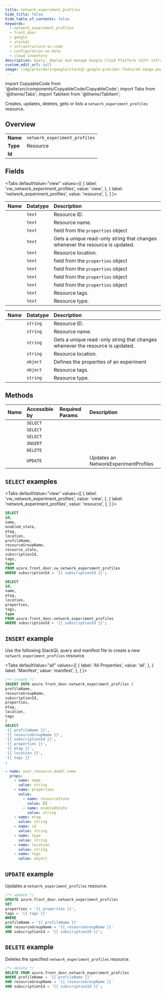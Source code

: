 ```yaml
---
title: network_experiment_profiles
hide_title: false
hide_table_of_contents: false
keywords:
  - network_experiment_profiles
  - front_door
  - google
  - stackql
  - infrastructure-as-code
  - configuration-as-data
  - cloud inventory
description: Query, deploy and manage Google Cloud Platform (GCP) infrastructure and resources using SQL
custom_edit_url: null
image: /img/providers/google/stackql-google-provider-featured-image.png
---
```


import CopyableCode from '@site/src/components/CopyableCode/CopyableCode';
import Tabs from '@theme/Tabs';
import TabItem from '@theme/TabItem';

Creates, updates, deletes, gets or lists a <code>network_experiment_profiles</code> resource.

## Overview
<table><tbody>
<tr><td><b>Name</b></td><td><code>network_experiment_profiles</code></td></tr>
<tr><td><b>Type</b></td><td>Resource</td></tr>
<tr><td><b>Id</b></td><td><CopyableCode code="azure.front_door.network_experiment_profiles" /></td></tr>
</tbody></table>

## Fields
<Tabs
    defaultValue="view"
    values={[
        { label: 'vw_network_experiment_profiles', value: 'view', },
        { label: 'network_experiment_profiles', value: 'resource', },
    ]
}>
<TabItem value="view">

| Name | Datatype | Description |
|:-----|:---------|:------------|
| <CopyableCode code="id" /> | `text` | Resource ID. |
| <CopyableCode code="name" /> | `text` | Resource name. |
| <CopyableCode code="enabled_state" /> | `text` | field from the `properties` object |
| <CopyableCode code="etag" /> | `text` | Gets a unique read-only string that changes whenever the resource is updated. |
| <CopyableCode code="location" /> | `text` | Resource location. |
| <CopyableCode code="profileName" /> | `text` | field from the `properties` object |
| <CopyableCode code="resourceGroupName" /> | `text` | field from the `properties` object |
| <CopyableCode code="resource_state" /> | `text` | field from the `properties` object |
| <CopyableCode code="subscriptionId" /> | `text` | field from the `properties` object |
| <CopyableCode code="tags" /> | `text` | Resource tags. |
| <CopyableCode code="type" /> | `text` | Resource type. |
</TabItem>
<TabItem value="resource">

| Name | Datatype | Description |
|:-----|:---------|:------------|
| <CopyableCode code="id" /> | `string` | Resource ID. |
| <CopyableCode code="name" /> | `string` | Resource name. |
| <CopyableCode code="etag" /> | `string` | Gets a unique read-only string that changes whenever the resource is updated. |
| <CopyableCode code="location" /> | `string` | Resource location. |
| <CopyableCode code="properties" /> | `object` | Defines the properties of an experiment |
| <CopyableCode code="tags" /> | `object` | Resource tags. |
| <CopyableCode code="type" /> | `string` | Resource type. |
</TabItem></Tabs>

## Methods
| Name | Accessible by | Required Params | Description |
|:-----|:--------------|:----------------|:------------|
| <CopyableCode code="get" /> | `SELECT` | <CopyableCode code="profileName, resourceGroupName, subscriptionId" /> |  |
| <CopyableCode code="list" /> | `SELECT` | <CopyableCode code="subscriptionId" /> |  |
| <CopyableCode code="list_by_resource_group" /> | `SELECT` | <CopyableCode code="resourceGroupName, subscriptionId" /> |  |
| <CopyableCode code="create_or_update" /> | `INSERT` | <CopyableCode code="profileName, resourceGroupName, subscriptionId" /> |  |
| <CopyableCode code="delete" /> | `DELETE` | <CopyableCode code="profileName, resourceGroupName, subscriptionId" /> |  |
| <CopyableCode code="update" /> | `UPDATE` | <CopyableCode code="profileName, resourceGroupName, subscriptionId" /> | Updates an NetworkExperimentProfiles |

## `SELECT` examples



<Tabs
    defaultValue="view"
    values={[
        { label: 'vw_network_experiment_profiles', value: 'view', },
        { label: 'network_experiment_profiles', value: 'resource', },
    ]
}>
<TabItem value="view">

```sql
SELECT
id,
name,
enabled_state,
etag,
location,
profileName,
resourceGroupName,
resource_state,
subscriptionId,
tags,
type
FROM azure.front_door.vw_network_experiment_profiles
WHERE subscriptionId = '{{ subscriptionId }}';
```
</TabItem>
<TabItem value="resource">


```sql
SELECT
id,
name,
etag,
location,
properties,
tags,
type
FROM azure.front_door.network_experiment_profiles
WHERE subscriptionId = '{{ subscriptionId }}';
```
</TabItem></Tabs>


## `INSERT` example

Use the following StackQL query and manifest file to create a new <code>network_experiment_profiles</code> resource.

<Tabs
    defaultValue="all"
    values={[
        { label: 'All Properties', value: 'all', },
        { label: 'Manifest', value: 'manifest', },
    ]
}>
<TabItem value="all">

```sql
/*+ create */
INSERT INTO azure.front_door.network_experiment_profiles (
profileName,
resourceGroupName,
subscriptionId,
properties,
etag,
location,
tags
)
SELECT 
'{{ profileName }}',
'{{ resourceGroupName }}',
'{{ subscriptionId }}',
'{{ properties }}',
'{{ etag }}',
'{{ location }}',
'{{ tags }}'
;
```
</TabItem>
<TabItem value="manifest">

```yaml
- name: your_resource_model_name
  props:
    - name: name
      value: string
    - name: properties
      value:
        - name: resourceState
          value: []
        - name: enabledState
          value: string
    - name: etag
      value: string
    - name: id
      value: string
    - name: type
      value: string
    - name: location
      value: string
    - name: tags
      value: object

```
</TabItem>
</Tabs>

## `UPDATE` example

Updates a <code>network_experiment_profiles</code> resource.

```sql
/*+ update */
UPDATE azure.front_door.network_experiment_profiles
SET 
properties = '{{ properties }}',
tags = '{{ tags }}'
WHERE 
profileName = '{{ profileName }}'
AND resourceGroupName = '{{ resourceGroupName }}'
AND subscriptionId = '{{ subscriptionId }}';
```

## `DELETE` example

Deletes the specified <code>network_experiment_profiles</code> resource.

```sql
/*+ delete */
DELETE FROM azure.front_door.network_experiment_profiles
WHERE profileName = '{{ profileName }}'
AND resourceGroupName = '{{ resourceGroupName }}'
AND subscriptionId = '{{ subscriptionId }}';
```
